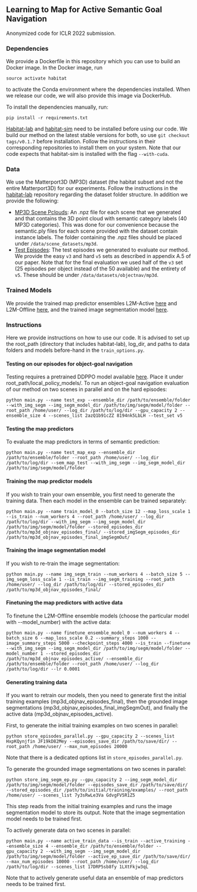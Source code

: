 ## Learning to Map for Active Semantic Goal Navigation
Anonymized code for ICLR 2022 submission.

### Dependencies

We provide a Dockerfile in this repository which you can use to build an Docker image. In the Docker image, run
```
source activate habitat
```
to activate the Conda environment where the dependencies installed. When we release our code, we will also provide this image via DockerHub.

To install the dependencies manually, run:
```
pip install -r requirements.txt
```
[Habitat-lab](https://github.com/facebookresearch/habitat-lab) and [habitat-sim](https://github.com/facebookresearch/habitat-sim) need to be installed before using our code. We build our method on the latest stable versions for both, so use `git checkout tags/v0.1.7` before installation. Follow the instructions in their corresponding repositories to install them on your system. Note that our code expects that habitat-sim is installed with the flag `--with-cuda`.


### Data
We use the Matterport3D (MP3D) dataset (the habitat subset and not the entire Matterport3D) for our experiments. Follow the instructions in the [habitat-lab](https://github.com/facebookresearch/habitat-lab) repository regarding the dataset folder structure. In addition we provide the following:

- [MP3D Scene Pclouds](https://drive.google.com/file/d/1u4SKEYs4L5RnyXrIX-faXGU1jc16CTkJ/view?usp=sharing): An .npz file for each scene that we generated and that contains the 3D point cloud with semantic category labels (40 MP3D categories). This was done for our convenience because the semantic.ply files for each scene provided with the dataset contain instance labels. The folder containing the .npz files should be placed under `/data/scene_datasets/mp3d`.
- [Test Episodes](https://drive.google.com/drive/folders/16iI6l-J8-FtbHYLkaz4T_Mth11veXb4i?usp=sharing): The test episodes we generated to evaluate our method. We provide the easy `v3` and hard `v5` sets as described in appendix A.5 of our paper. Note that for the final evaluation we used half of the `v3` set (25 episodes per object instead of the 50 available) and the entirety of `v5`. These should be under `/data/datasets/objectnav/mp3d`.


### Trained Models
We provide the trained map predictor ensembles L2M-Active [here](https://drive.google.com/file/d/1FMK0HCEfHv3E-dGKLRkbqDIiP5D61SMw/view?usp=sharing) and L2M-Offline [here](https://drive.google.com/file/d/1BPBbnz-sweiuRUI7GEfS3Yu0_xBTmMG6/view?usp=sharing), and the trained image segmentation model [here](https://drive.google.com/file/d/1JFooaaaUR7gUjVCeHxLIyLpRirfBAafI/view?usp=sharing).


### Instructions
Here we provide instructions on how to use our code. It is advised to set up the root_path (directory that includes habitat-lab), log_dir, and paths to data folders and models before-hand in the `train_options.py`.

#### Testing on our episodes for object-goal navigation
Testing requires a pretrained DDPPO model available [here](https://dl.fbaipublicfiles.com/habitat/data/baselines/v1/ddppo/ddppo-models/gibson-4plus-mp3d-train-val-test-resnet50.pth). Place it under root_path/local_policy_models/.
To run an object-goal navigation evaluation of our method on two scenes in parallel and on the hard episodes:
```
python main.py --name test_exp --ensemble_dir /path/to/ensemble/folder --with_img_segm --img_segm_model_dir /path/to/img/segm/model/folder --root_path /home/user/ --log_dir /path/to/log/dir --gpu_capacity 2 --ensemble_size 4 --scenes_list 2azQ1b91cZZ 8194nk5LbLH --test_set v5
```

#### Testing the map predictors
To evaluate the map predictors in terms of semantic prediction:
```
python main.py --name test_map_exp --ensemble_dir /path/to/ensemble/folder --root_path /home/user/ --log_dir /path/to/log/dir --sem_map_test --with_img_segm --img_segm_model_dir /path/to/img/segm/model/folder
```

#### Training the map predictor models
If you wish to train your own ensemble, you first need to generate the training data. Then each model in the ensemble can be trained separately:
```
python main.py --name train_model_0 --batch_size 12 --map_loss_scale 1 --is_train --num_workers 4 --root_path /home/user/ --log_dir /path/to/log/dir --with_img_segm --img_segm_model_dir /path/to/img/segm/model/folder --stored_episodes_dir /path/to/mp3d_objnav_episodes_final/ --stored_imgSegm_episodes_dir /path/to/mp3d_objnav_episodes_final_imgSegmOut/
```
#### Training the image segmentation model
If you wish to re-train the image segmentation:
```
python main.py --name img_segm_train --num_workers 4 --batch_size 5 --img_segm_loss_scale 1 --is_train --img_segm_training --root_path /home/user/ --log_dir /path/to/log/dir --stored_episodes_dir /path/to/mp3d_objnav_episodes_final/
```

#### Finetuning the map predictors with active data
To finetune the L2M-Offline ensemble models (choose the particular model with --model_number) with the active data:
```
python main.py --name finetune_ensemble_model_0 --num_workers 4 --batch_size 6 --map_loss_scale 0.2 --summary_steps 1000 --image_summary_steps 5000 --checkpoint_steps 4000 --is_train --finetune --with_img_segm --img_segm_model_dir /path/to/img/segm/model/folder --model_number 1 --stored_episodes_dir /path/to/mp3d_objnav_episodes_active/ --ensemble_dir /path/to/ensemble/folder --root_path /home/user/ --log_dir /path/to/log/dir --lr 0.0001
```

#### Generating training data
If you want to retrain our models, then you need to generate first the initial training examples (mp3d_objnav_episodes_final), then the grounded image segmentations (mp3d_objnav_episodes_final_imgSegmOut), and finally the active data (mp3d_objnav_episodes_active).

First, to generate the initial training examples on two scenes in parallel:
```
python store_episodes_parallel.py --gpu_capacity 2 --scenes_list HxpKQynjfin JF19kD82Mey --episodes_save_dir /path/to/save/dir/ --root_path /home/user/ --max_num_episodes 20000
```
Note that there is a dedicated options list in `store_episodes_parallel.py`.

To generate the grounded image segmentations on two scenes in parallel:
```
python store_img_segm_ep.py --gpu_capacity 2 --img_segm_model_dir /path/to/img/segm/model/folder --episodes_save_dir /path/to/save/dir/ --stored_episodes_dir /path/to/initial/training/examples/ --root_path /home/user/ --scenes_list 7y3sRwLe3Va GdvgFV5R1Z5
```
This step reads from the initial training examples and runs the image segmentation model to store its output. Note that the image segmentation model needs to be trained first.

To actively generate data on two scenes in parallel:
```
python main.py --name active_train_data --is_train --active_training --ensemble_size 4 --ensemble_dir /path/to/ensemble/folder --gpu_capacity 2 --with_img_segm --img_segm_model_dir /path/to/img/segm/model/folder --active_ep_save_dir /path/to/save/dir/ --max_num_episodes 10000 --root_path /home/user/ --log_dir /path/to/log/dir --scenes_list 17DRP5sb8fy 1LXtFkjw3qL
```
Note that to actively generate useful data an ensemble of map predictors needs to be trained first.
